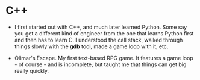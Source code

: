 # C++

- I first started out with C++, and much later learned Python.  Some say you get a different kind of engineer from the one that learns Python first and then has to learn C.  I understood the call stack, walked through things slowly with the **gdb** tool, made a game loop with it, etc.

- Olimar's Escape.  My first text-based RPG game.  It features a game loop - of course - and is incomplete, but taught me that things can get big really quickly.
